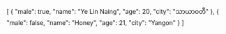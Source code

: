 [
  {
    "male": true,
    "name": "Ye Lin Naing",
    "age": 20,
    "city": "သာယာ၀တီ"
  },
  {
    "male": false,
    "name": "Honey",
    "age": 21,
    "city": "Yangon"
  }
]
